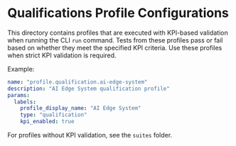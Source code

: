 # Qualifications Profile Configurations

This directory contains profiles that are executed with KPI-based validation when running the CLI `run` command. Tests from these profiles pass or fail based on whether they meet the specified KPI criteria. Use these profiles when strict KPI validation is required.

Example:
```yml
name: "profile.qualification.ai-edge-system"
description: "AI Edge System qualification profile"
params:
  labels:
    profile_display_name: "AI Edge System"
    type: "qualification"
    kpi_enabled: true
```

For profiles without KPI validation, see the `suites` folder.
